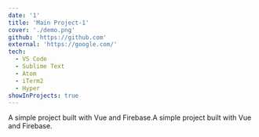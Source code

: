 ```yaml
---
date: '1'
title: 'Main Project-1'
cover: './demo.png'
github: 'https://github.com'
external: 'https://google.com/'
tech:
  - VS Code
  - Sublime Text
  - Atom
  - iTerm2
  - Hyper
showInProjects: true
---
```


A simple project built with Vue and Firebase.A simple project built with Vue and Firebase.
